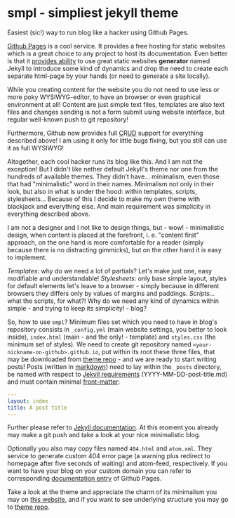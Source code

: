 smpl - simpliest jekyll theme
=============================

Easiest (sic!) way to run blog like a hacker using Github Pages.

[Github  Pages][github-pages]   is  a   cool  service.   It  provides   a  free
hosting   for   static   websites   which    is   a   great   choice   to   any
project  to  host   its  documentation.  Even  better  is   that  it  [provides
ability][github-pages-jekyll-usage] to use  great static websites **generator**
named Jekyll  to introduce some  kind of dynamics and  drop the need  to create
each separate html-page by your hands (or need to generate a site locally).

While you creating content for the website you  do not need to use less or more
poky WYSIWYG-editor, to  have an browser or even graphical  environment at all!
Content are just  simple text files, templates are also  text files and changes
sending is  not a form submit  using website interface, but  regular well-known
push to git repository!

Furthermore, Github  now provides full [C][]R[U][][D][]  support for everything
described above! I am  using it only for little bugs fixing,  but you still can
use it as full WYSIWYG!

Altogether,  each cool  hacker  runs its  blog  like  this. And  I  am not  the
exception! But  I didn't like  nether default Jekyll's  theme nor one  from the
hundreds of available  themes. They didn't have... minimalism,  even those that
had "minimalistic" word in their names.  Minimalism not only in their look, but
also  in what  is under  the  hood: within  templates, scripts,  stylesheets...
Because of  this I decide  to make my own  theme with blackjack  and everything
else. And main requirement was simplicity in everything described above.

I am not a designer and I not  like to design things, but - wow! - minimalistic
design,  when  content is  placed  at  the  forefront,  i. e.  "content  first"
approach, on  the one  hand is  more comfortable for  a reader  (simply because
there  is no  distracting  gimmicks), but  on  the  other hand  it  is easy  to
implement.

*Templates*:  why do  we need  a lot  of partials?  Let's make  just one,  easy
modifiable and  understandable! *Stylesheets*: only base  simple layout, styles
for default  elements let's leave  to a browser  - simply because  in different
browsers they differs only by values of margins and paddings. *Scripts...* what
the scripts, for what?! Why do we need any kind of dynamics within simple - and
trying to keep its simplicity! - blog?

So,  how  to  use  `smpl`?  Minimum  files  set  which  you  need  to  have  in
blog's  repository  consists  in  `_config.yml`  (main  website  settings,  you
better to  look inside),  `index.html` (main  - and the  only! -  template) and
`styles.css` (the  minimum set  of styles).  We need  to create  git repository
named `<your-nickname-on-github>.github.io`,  put within  its root  these three
files, that may be downloaded from  [theme repo][theme-repo] - and we are ready
to start writing posts! Posts (written in [markdown][github-flavored-markdown])
need to  lay within the  `_posts` directory, be  named with respect  to [Jekyll
requirements][jekyll-post-requirements]  (YYYY-MM-DD-post-title.md)   and  must
contain minimal [front-matter][jekyll-front-matter]:

```yaml
---
layout: index
title: A post title
---
```

Further please refer to [Jekyll documentation][jekyll-docs]. At this moment you
already may make a git push and take a look at your nice minimalistic blog.

Optionally  you also  may  copy  files named  `404.html`  and `atom.xml`.  They
service to generate custom 404 error  page (a warning plus redirect to homepage
after five seconds of waiting) and atom-feed, respectively. If you want to have
your blog on  your custom domain you can refer  to corresponding [documentation
entry][github-pages-custom-domain] of Github Pages.

Take a look at the theme and appreciate  the charm of its minimalism you may on
[this website][demo], and if you want to see underlying structure you may go to
[theme repo][theme-repo].



[github-pages]: https://pages.github.com/
[github-pages-jekyll-usage]: https://help.github.com/articles/using-jekyll-with-pages
[github-flavored-markdown]: https://help.github.com/articles/github-flavored-markdown
[github-pages-custom-domain]: https://help.github.com/articles/setting-up-a-custom-domain-with-github-pages
[C]: https://github.com/blog/1327-creating-files-on-github
[U]: https://github.com/blog/143-inline-file-editing
[D]: https://github.com/blog/1545-deleting-files-on-github

[jekyll-post-requirements]: http://jekyllrb.com/docs/posts/
[jekyll-front-matter]: http://jekyllrb.com/docs/frontmatter/
[jekyll-docs]: http://jekyllrb.com/docs/home/

[demo]: http://neoascetic.me
[theme-repo]: https://github.com/neoascetic/neoascetic.github.io
